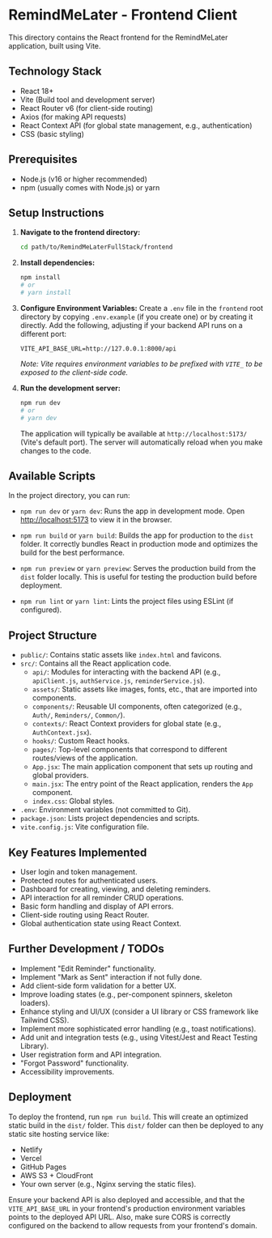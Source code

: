 # RemindMeLater - Frontend Client

This directory contains the React frontend for the RemindMeLater application, built using Vite.

## Technology Stack

*   React 18+
*   Vite (Build tool and development server)
*   React Router v6 (for client-side routing)
*   Axios (for making API requests)
*   React Context API (for global state management, e.g., authentication)
*   CSS (basic styling)

## Prerequisites

*   Node.js (v16 or higher recommended)
*   npm (usually comes with Node.js) or yarn

## Setup Instructions

1.  **Navigate to the frontend directory:**
    ```bash
    cd path/to/RemindMeLaterFullStack/frontend
    ```

2.  **Install dependencies:**
    ```bash
    npm install
    # or
    # yarn install
    ```

3.  **Configure Environment Variables:**
    Create a `.env` file in the `frontend` root directory by copying `.env.example` (if you create one) or by creating it directly.
    Add the following, adjusting if your backend API runs on a different port:
    ```env
    VITE_API_BASE_URL=http://127.0.0.1:8000/api
    ```
    *Note: Vite requires environment variables to be prefixed with `VITE_` to be exposed to the client-side code.*

4.  **Run the development server:**
    ```bash
    npm run dev
    # or
    # yarn dev
    ```
    The application will typically be available at `http://localhost:5173/` (Vite's default port). The server will automatically reload when you make changes to the code.

## Available Scripts

In the project directory, you can run:

*   `npm run dev` or `yarn dev`:
    Runs the app in development mode. Open [http://localhost:5173](http://localhost:5173) to view it in the browser.

*   `npm run build` or `yarn build`:
    Builds the app for production to the `dist` folder. It correctly bundles React in production mode and optimizes the build for the best performance.

*   `npm run preview` or `yarn preview`:
    Serves the production build from the `dist` folder locally. This is useful for testing the production build before deployment.

*   `npm run lint` or `yarn lint`:
    Lints the project files using ESLint (if configured).

## Project Structure

*   `public/`: Contains static assets like `index.html` and favicons.
*   `src/`: Contains all the React application code.
    *   `api/`: Modules for interacting with the backend API (e.g., `apiClient.js`, `authService.js`, `reminderService.js`).
    *   `assets/`: Static assets like images, fonts, etc., that are imported into components.
    *   `components/`: Reusable UI components, often categorized (e.g., `Auth/`, `Reminders/`, `Common/`).
    *   `contexts/`: React Context providers for global state (e.g., `AuthContext.jsx`).
    *   `hooks/`: Custom React hooks.
    *   `pages/`: Top-level components that correspond to different routes/views of the application.
    *   `App.jsx`: The main application component that sets up routing and global providers.
    *   `main.jsx`: The entry point of the React application, renders the `App` component.
    *   `index.css`: Global styles.
*   `.env`: Environment variables (not committed to Git).
*   `package.json`: Lists project dependencies and scripts.
*   `vite.config.js`: Vite configuration file.

## Key Features Implemented

*   User login and token management.
*   Protected routes for authenticated users.
*   Dashboard for creating, viewing, and deleting reminders.
*   API interaction for all reminder CRUD operations.
*   Basic form handling and display of API errors.
*   Client-side routing using React Router.
*   Global authentication state using React Context.

## Further Development / TODOs

*   Implement "Edit Reminder" functionality.
*   Implement "Mark as Sent" interaction if not fully done.
*   Add client-side form validation for a better UX.
*   Improve loading states (e.g., per-component spinners, skeleton loaders).
*   Enhance styling and UI/UX (consider a UI library or CSS framework like Tailwind CSS).
*   Implement more sophisticated error handling (e.g., toast notifications).
*   Add unit and integration tests (e.g., using Vitest/Jest and React Testing Library).
*   User registration form and API integration.
*   "Forgot Password" functionality.
*   Accessibility improvements.

## Deployment

To deploy the frontend, run `npm run build`. This will create an optimized static build in the `dist/` folder. This `dist/` folder can then be deployed to any static site hosting service like:
*   Netlify
*   Vercel
*   GitHub Pages
*   AWS S3 + CloudFront
*   Your own server (e.g., Nginx serving the static files).

Ensure your backend API is also deployed and accessible, and that the `VITE_API_BASE_URL` in your frontend's production environment variables points to the deployed API URL. Also, make sure CORS is correctly configured on the backend to allow requests from your frontend's domain.
